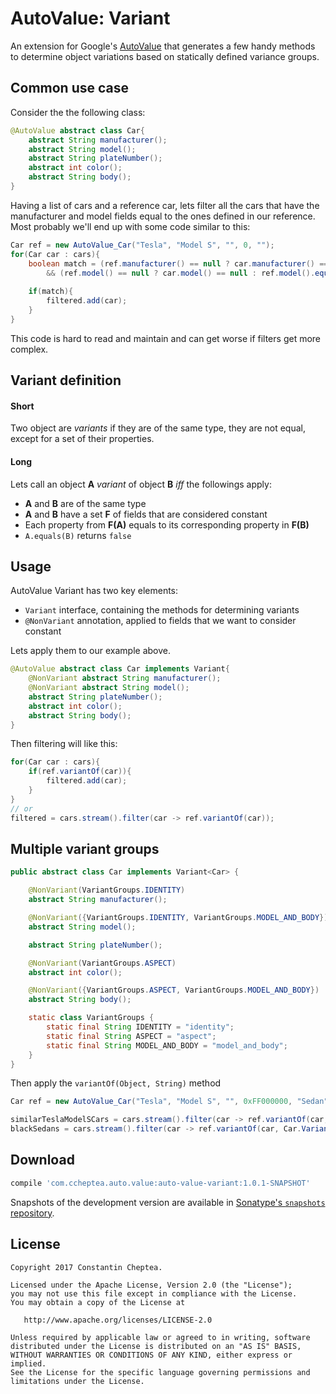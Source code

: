# AutoValue: Variant

An extension for Google's [AutoValue](https://github.com/google/auto/tree/master/value) 
that generates a few handy methods to determine object variations based on statically defined variance groups.
## Common use case

Consider the the following class:
```java
@AutoValue abstract class Car{
    abstract String manufacturer();
    abstract String model();
    abstract String plateNumber();
    abstract int color();
    abstract String body();
}
```

Having a list of cars and a reference car, lets filter all the cars that have the manufacturer and model fields 
equal to the ones defined in our reference. Most probably we'll end up with some code similar to this:
```java
Car ref = new AutoValue_Car("Tesla", "Model S", "", 0, "");
for(Car car : cars){
    boolean match = (ref.manufacturer() == null ? car.manufacturer() == null : ref.manufacturer().equals(car.manufacturer()))
        && (ref.model() == null ? car.model() == null : ref.model().equals(car.model()))
    
    if(match){
        filtered.add(car);
    }
}
```
This code is hard to read and maintain and can get worse if filters get more complex.

## Variant definition

#### Short 
Two object are _variants_ if they are of the same type, they are not equal, except for a set of their properties.

#### Long
Lets call an object **A** _variant_ of object **B** _iff_ the followings apply:

* **A** and **B** are of the same type
* **A** and **B** have a set **F** of fields that are considered constant
* Each property from **F(A)** equals to its corresponding property in **F(B)**
* ``A.equals(B)`` returns ``false``
 
## Usage

AutoValue Variant has two key elements:

* ``Variant`` interface, containing the methods for determining variants
* ``@NonVariant`` annotation, applied to fields that we want to consider constant

Lets apply them to our example above.
```java
@AutoValue abstract class Car implements Variant{
    @NonVariant abstract String manufacturer();
    @NonVariant abstract String model();
    abstract String plateNumber();
    abstract int color();
    abstract String body();
}
```

Then filtering will like this:
```java
for(Car car : cars){
    if(ref.variantOf(car)){
        filtered.add(car);
    }
}
// or 
filtered = cars.stream().filter(car -> ref.variantOf(car));
```

## Multiple variant groups
```java
public abstract class Car implements Variant<Car> {

    @NonVariant(VariantGroups.IDENTITY)
    abstract String manufacturer();

    @NonVariant({VariantGroups.IDENTITY, VariantGroups.MODEL_AND_BODY})
    abstract String model();

    abstract String plateNumber();

    @NonVariant(VariantGroups.ASPECT)
    abstract int color();

    @NonVariant({VariantGroups.ASPECT, VariantGroups.MODEL_AND_BODY})
    abstract String body();

    static class VariantGroups {
        static final String IDENTITY = "identity";
        static final String ASPECT = "aspect";
        static final String MODEL_AND_BODY = "model_and_body";
    }
}
```
Then apply the ``variantOf(Object, String)`` method

```java
Car ref = new AutoValue_Car("Tesla", "Model S", "", 0xFF000000, "Sedan");

similarTeslaModelSCars = cars.stream().filter(car -> ref.variantOf(car, Car.VariantGroups.IDENTITY));
blackSedans = cars.stream().filter(car -> ref.variantOf(car, Car.VariantGroups.ASPECT));
```

## Download

```groovy
compile 'com.ccheptea.auto.value:auto-value-variant:1.0.1-SNAPSHOT'
 ```

Snapshots of the development version are available in [Sonatype's `snapshots` repository][snap].

## License


```
Copyright 2017 Constantin Cheptea.

Licensed under the Apache License, Version 2.0 (the "License");
you may not use this file except in compliance with the License.
You may obtain a copy of the License at

   http://www.apache.org/licenses/LICENSE-2.0

Unless required by applicable law or agreed to in writing, software
distributed under the License is distributed on an "AS IS" BASIS,
WITHOUT WARRANTIES OR CONDITIONS OF ANY KIND, either express or implied.
See the License for the specific language governing permissions and
limitations under the License.
```

[snap]: https://oss.sonatype.org/content/repositories/snapshots/
